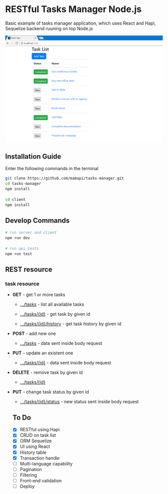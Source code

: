 # RESTful Tasks Manager Node.js

Basic example of tasks manager application, which uses React and Hapi, Sequelize backend ruuning on top Node.js

![alt text](https://raw.githubusercontent.com/mamapi/tasks-manager/master/screens/list.png)

## Installation Guide

Enter the following commands in the terminal

```bash
git clone https://github.com/mamapi/tasks-manager.git
cd tasks-manager
npm install

cd client
npm install
```

## Develop Commands
```bash
# run server and client
npm run dev

# run api tests
npm run test
```

## REST resource

### task resource

* **GET** - get 1 or more tasks

  * [.../tasks]() - list all available tasks 

  * [.../tasks/{id}]() - get task by given id
  
  * [.../tasks/{id}/history]() - get task history by given id

* **POST** - add new one

  * [.../tasks]() - data sent inside body request

* **PUT** - update an existent one

  * [.../tasks/{id}]() - data sent inside body request

* **DELETE** - remove task by given id

  * [.../tasks/{id}]() 

* **PUT** - change task status by given id

  * [.../tasks/{id}/status]() - new status sent inside body request

  ## To Do
  - [x] RESTful using Hapi
  - [x] CRUD on task list
  - [x] ORM Sequelize
  - [x] UI using React
  - [x] History table 
  - [x] Transaction handle
  - [ ] Multi-language capability
  - [ ] Pagination
  - [ ] Filtering
  - [ ] Front-end validation
  - [ ] Deploy
